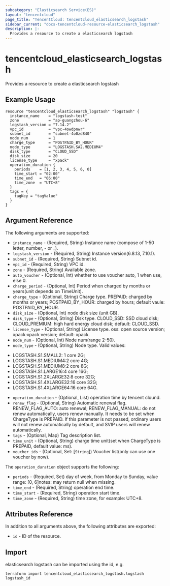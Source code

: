 ```yaml
---
subcategory: "Elasticsearch Service(ES)"
layout: "tencentcloud"
page_title: "TencentCloud: tencentcloud_elasticsearch_logstash"
sidebar_current: "docs-tencentcloud-resource-elasticsearch_logstash"
description: |-
  Provides a resource to create a elasticsearch logstash
---
```


# tencentcloud_elasticsearch_logstash

Provides a resource to create a elasticsearch logstash

## Example Usage

```hcl
resource "tencentcloud_elasticsearch_logstash" "logstash" {
  instance_name    = "logstash-test"
  zone             = "ap-guangzhou-6"
  logstash_version = "7.14.2"
  vpc_id           = "vpc-4owdpnwr"
  subnet_id        = "subnet-4o0zd840"
  node_num         = 1
  charge_type      = "POSTPAID_BY_HOUR"
  node_type        = "LOGSTASH.SA2.MEDIUM4"
  disk_type        = "CLOUD_SSD"
  disk_size        = 20
  license_type     = "xpack"
  operation_duration {
    periods    = [1, 2, 3, 4, 5, 6, 0]
    time_start = "02:00"
    time_end   = "06:00"
    time_zone  = "UTC+8"
  }
  tags = {
    tagKey = "tagValue"
  }
}
```

## Argument Reference

The following arguments are supported:

* `instance_name` - (Required, String) Instance name (compose of 1-50 letter, number, - or _).
* `logstash_version` - (Required, String) Instance version(6.8.13, 7.10.1).
* `subnet_id` - (Required, String) Subnet id.
* `vpc_id` - (Required, String) VPC id.
* `zone` - (Required, String) Available zone.
* `auto_voucher` - (Optional, Int) whether to use voucher auto, 1 when use, else 0.
* `charge_period` - (Optional, Int) Period when charged by months or years(unit depends on TimeUnit).
* `charge_type` - (Optional, String) Charge type. PREPAID: charged by months or years; POSTPAID_BY_HOUR: charged by hours; default vaule: POSTPAID_BY_HOUR.
* `disk_size` - (Optional, Int) node disk size (unit GB).
* `disk_type` - (Optional, String) Disk type. CLOUD_SSD: SSD cloud disk; CLOUD_PREMIUM: high hard energy cloud disk; default: CLOUD_SSD.
* `license_type` - (Optional, String) License type. oss: open source version; xpack:xpack version; default: xpack.
* `node_num` - (Optional, Int) Node num(range 2-50).
* `node_type` - (Optional, String) Node type. Valid values:
- LOGSTASH.S1.SMALL2: 1 core 2G;
- LOGSTASH.S1.MEDIUM4:2 core 4G;
- LOGSTASH.S1.MEDIUM8:2 core 8G;
- LOGSTASH.S1.LARGE16:4 core 16G;
- LOGSTASH.S1.2XLARGE32:8 core 32G;
- LOGSTASH.S1.4XLARGE32:16 core 32G;
- LOGSTASH.S1.4XLARGE64:16 core 64G.
* `operation_duration` - (Optional, List) operation time by tencent clound.
* `renew_flag` - (Optional, String) Automatic renewal flag. RENEW_FLAG_AUTO: auto renewal; RENEW_FLAG_MANUAL: do not renew automatically, users renew manually. It needs to be set when ChargeType is PREPAID. If this parameter is not passed, ordinary users will not renew automatically by default, and SVIP users will renew automatically.
* `tags` - (Optional, Map) Tag description list.
* `time_unit` - (Optional, String) charge time unit(set when ChargeType is PREPAID, default value: ms).
* `voucher_ids` - (Optional, Set: [`String`]) Voucher list(only can use one voucher by now).

The `operation_duration` object supports the following:

* `periods` - (Required, Set) day of week, from Monday to Sunday, value range: [0, 6]notes: may return null when missing.
* `time_end` - (Required, String) operation end time.
* `time_start` - (Required, String) operation start time.
* `time_zone` - (Required, String) time zone, for example: UTC+8.

## Attributes Reference

In addition to all arguments above, the following attributes are exported:

* `id` - ID of the resource.



## Import

elasticsearch logstash can be imported using the id, e.g.

```
terraform import tencentcloud_elasticsearch_logstash.logstash logstash_id
```

